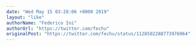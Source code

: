 ```yaml
---
date: "Wed May 15 03:28:06 +0000 2019"
layout: "like"
authorName: "Federico Ini"
authorUrl: "https://twitter.com/fechu"
originalPost: "https://twitter.com/fechu/status/1128502288773976064"
---
```

